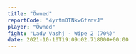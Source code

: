 ```yaml
---
title: "Öwned"
reportCode: "4yrtmDTNkwGfznvJ"
player: "Öwned"
fight: "Lady Vashj - Wipe 2 (70%)"
date: 2021-10-10T19:09:02.718000+00:00
---
```

